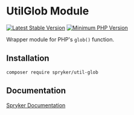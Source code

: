 # UtilGlob Module
[![Latest Stable Version](https://poser.pugx.org/spryker/util-glob/v/stable.svg)](https://packagist.org/packages/spryker/util-glob)
[![Minimum PHP Version](https://img.shields.io/badge/php-%3E%3D%207.3-8892BF.svg)](https://php.net/)

Wrapper module for PHP's `glob()` function.

## Installation

```
composer require spryker/util-glob
```

## Documentation

[Spryker Documentation](https://academy.spryker.com/developing_with_spryker/module_guide/modules.html)
